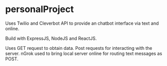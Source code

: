 # personalProject
Uses Twilio and Cleverbot API to provide an chatbot interface via text and online.

Build with ExpressJS, NodeJS and ReactJS.

Uses GET request to obtain data. Post requests for interacting with the server. nGrok used to bring local server online for routing text messages as POST.
